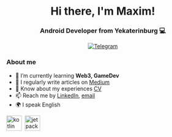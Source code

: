 <div id="header" align="center">
    <h1>Hi there, I'm  Maxim! </h1>
    <h3>Android Developer from Yekaterinburg 💻</h3>
</div>

<div id="socials" align="center">
  <a href="https://t.me/maxpescherov">
    <img src="https://img.shields.io/badge/Telegram-blue?style=for-the-badge&logo=telegram&logoColor=white" alt="Telegram"/>
  </a>
</div>

### About me
- 🌱 I’m currently learning **Web3, GameDev**
- 📝 I regularly write articles on [Medium](medium-link)
- 📄 Know about my experiences [CV](cv-link)
- 📫 Reach me by [LinkedIn](linkedin-link), [email](mailto:email-address)
- 🌍 I speak English

 <img src="https://cdn.jsdelivr.net/gh/devicons/devicon@latest/icons/kotlin/kotlin-original.svg" title="kotlin" width="40" height="40" />&nbsp;
 <img src="https://cdn.jsdelivr.net/gh/devicons/devicon@latest/icons/jetpackcompose/jetpackcompose-original.svg" title="jetpack" width="40" height="40" />&nbsp;

<!--
- 🔭 I’m currently working on ...
- 🌱 I’m currently learning ...
- 👯 I’m looking to collaborate on ...
- 🤔 I’m looking for help with ...
- 💬 Ask me about ...
- 📫 How to reach me: ...
- 😄 Pronouns: ...
- ⚡ Fun fact: ...
-->
